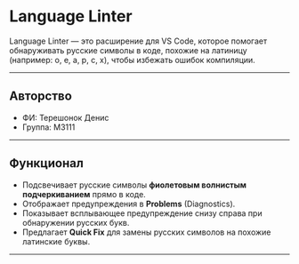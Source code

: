 # Language Linter

Language Linter — это расширение для VS Code, которое помогает обнаруживать русские символы в коде, похожие на латиницу (например: о, е, а, р, с, х), чтобы избежать ошибок компиляции.  

---
## Авторство
- ФИ: Терешонок Денис
- Группа: М3111

---
## Функционал

- Подсвечивает русские символы **фиолетовым волнистым подчеркиванием** прямо в коде.  
- Отображает предупреждения в **Problems** (Diagnostics).  
- Показывает всплывающее предупреждение снизу справа при обнаружении русских букв.  
- Предлагает **Quick Fix** для замены русских символов на похожие латинские буквы.  

---

